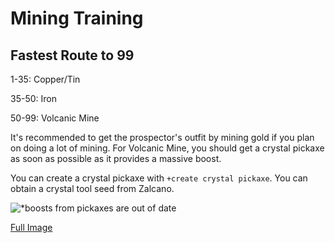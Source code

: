 # Mining Training

## Fastest Route to 99

1-35: Copper/Tin&#x20;

35-50: Iron&#x20;

50-99: Volcanic Mine

It's recommended to get the prospector's outfit by mining gold if you plan on doing a lot of mining. For Volcanic Mine, you should get a crystal pickaxe as soon as possible as it provides a massive boost.

&#x20;You can create a crystal pickaxe with `+create crystal pickaxe`. You can obtain a crystal tool seed from Zalcano.

![\*boosts from pickaxes are out of date](../../.gitbook/assets/miningxp.png)

[Full Image](https://i.imgur.com/b3HNdSi.png)

